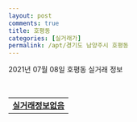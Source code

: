 ```yaml
---
layout: post
comments: true
title: 호평동
categories: [실거래가]
permalink: /apt/경기도 남양주시 호평동
---
```


2021년 07월 08일 호평동 실거래 정보

<script type="text/javascript">
  google.charts.load('current', {'packages':['corechart']});
  google.charts.setOnLoadCallback(drawChart);

  function drawChart() {
    var data = google.visualization.arrayToDataTable([['거래일', '매매', '전월세', '전매'], ['20-07', 77, 109, 25], ['20-08', 64, 101, 35], ['20-09', 51, 220, 41], ['20-10', 69, 123, 39], ['20-11', 108, 131, 58], ['20-12', 126, 165, 29], ['21-01', 122, 152, 19], ['21-02', 85, 158, 11], ['21-03', 57, 172, 13], ['21-04', 49, 140, 14], ['21-05', 94, 108, 12], ['21-06', 53, 77, 2], ['21-07', 3, 5, 0]]);

    var options = {
      title: '최근 1년간 유형별 거래량 추이',
      legend: { position: 'bottom' }
    };

    var chart = new google.visualization.LineChart(document.getElementById('columnchart_material'));
    chart.draw(data, (options));년간 
  }
</script>

<div id="columnchart_material" style="width: 95%; margin-left: -35px; display: block"></div>
<br>
<table>
  <tr>
    <td colspan="4" style="font-weight: bold;"><a href="https://search.naver.com/search.naver?query=호평동 실거래정보없음">실거래정보없음</a></td>
  </tr>
    
</table>
    